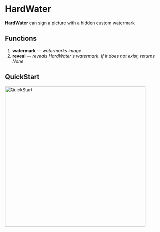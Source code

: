 # HardWater
**HardWater** can sign a picture with a hidden  custom watermark

## Functions
1. **watermark** *— watermarks image*
2. **reveal** *— reveals HardWater's watermark. If it does not exist, returns None*

## QuickStart
<img width="449" alt="QuickStart" src="https://user-images.githubusercontent.com/65075625/225907484-4746479a-f8dc-4ffb-8572-b160c7554351.png">

